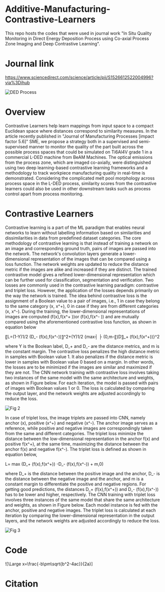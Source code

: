 # Additive-Manufacturing-Contrastive-Learners
This repo hosts the codes that were used in journal work "In Situ Quality Monitoring in Direct Energy Deposition Process using Co-axial Process Zone Imaging and Deep Contrastive Learning".

# Journal link
https://www.sciencedirect.com/science/article/pii/S1526612522004996?via%3Dihub

![DED Process](https://user-images.githubusercontent.com/39007209/185093514-34cce1b6-674a-4d39-b451-abe5450e9cce.gif)

# Overview

Contrastive Learners help learn mappings from input space to a compact Euclidean space where distances correspond to similarity measures. In the article recently published in "Journal of Manufacturing Processes [impact factor 5.6]" SME, we propose a strategy both in a supervised and semi-supervised manner to monitor the quality of the part built across the possible process spaces that could be simulated on Ti6Al4V grade 1 in a commercial L-DED machine from BeAM Machines. The optical emissions from the process zone, which are imaged co-axially, were distinguished using two deep learning-based contrastive learning frameworks and a methodology to track workpiece manufacturing quality in real-time is demonstrated. Considering the complicated melt pool morphology across process space in the L-DED process, similarity scores from the contrastive learners could also be used in other downstream tasks such as process control apart from process monitoring.

# Contrastive Learners

Contrastive learning is a part of the ML paradigm that enables neural networks to learn without labelling information based on similarities and dissimilarities in data from predefined dataset categories. The core methodology of contrastive learning is that instead of training a network on an image and corresponding ground truth, pairs of images are passed into the network. The network's convolution layers generate a lower-dimensional representation of the images that can be compared using a loss function. The network weights are updated to reduce the distance metric if the images are alike and increased if they are distinct. The trained contrastive model gives a refined lower-dimensional representation which can be further used for classification, segmentation and verification. Two losses are commonly used in the contrastive learning paradigm: contrastive and triplet loss. However, the application of the losses depends primarily on the way the network is trained. The idea behind contrastive loss is the assignment of a Boolean value to a pair of images, i.e., 1 in case they belong to the same category (x, x^+),  0 in case if they are from different categories (x, x^-). During the training, the lower-dimensional representations of images are computed (f(x),f(x^+ ))or (f(x),f(x^- )) and are mutually compared using the aforementioned contrastive loss function, as shown in equation below

〖L=(1-Y)1/2 (D_- (f(x),f(x^-))〗^2+(Y)1/2 {max┤ ├ (0,m-〖(D〗_+ (f(x),f(x^+))}^2	

where Y is the Boolean label, D_+  and D_- are the distance metrics, and m is the constant margin. The contrastive loss penalizes the high distance metric in samples with Boolean value 1. It also penalizes if the distance metric is lower in samples with Boolean value 0 based on a margin. In other words, the losses are to be minimized if the images are similar and maximized if they are not. The CNN network training with contrastive loss involves taking two instances of the same model with the same architecture and weights, as shown in Figure below. For each iteration, the model is passed with pairs of images with Boolean values 1 or 0. The loss is calculated by comparing the output layer, and the network weights are adjusted accordingly to reduce the loss.

![Fig 2](https://user-images.githubusercontent.com/39007209/185093766-932a1559-0da6-485d-8b38-34266a7e06ad.jpg)

In case of triplet loss, the image triplets are passed into CNN, namely anchor (x), positive (x^+) and negative (x^-). The anchor image serves as a reference, while positive and negative images are correspondingly taken from the same and different categories. The triplet loss minimize the distance between the low-dimensional representation in the anchor f(x) and positive f(x^+), at the same time, maximizing the distance between the anchor f(x) and negative f(x^-). The triplet loss is defined as shown in equation below, 

L= max (D_+ (f(x),f(x^+)) -D_- (f(x),f(x^-)) + m,0)

where D_+  is the distance between the positive image and the anchor, D_- is the distance between the negative image and the anchor, and m is a constant margin to differentiate the positive and negative regions. For getting good predictions, the distances D_+ (f(x),f(x^+)) and D_- (f(x),f(x^-)) has to be lower and higher, respectively. The CNN training with triplet loss involves three instances of the same model that share the same architecture and weights, as shown in Figure below. Each model instance is fed with the anchor, positive and negative images. The triplet loss is calculated at each iteration by comparing the lower-dimensional representation in the output layers, and the network weights are adjusted accordingly to reduce the loss.
 

![Fig 3](https://user-images.githubusercontent.com/39007209/185093778-65019378-d13a-4f41-b4ff-9da998fbd15f.jpg)

# Code
![\Large x=\frac{-b\pm\sqrt{b^2-4ac}}{2a}]
# Citation
